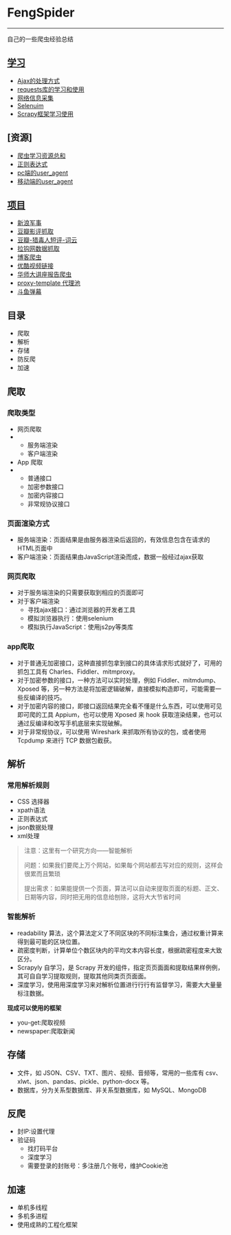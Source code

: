 # FengSpider

---
自己的一些爬虫经验总结

## [学习](./learn)

 * [Ajax的处理方式](./learn/1.Ajax的处理方式)
 * [requests库的学习和使用](./learn/2.requests库的学习和使用)
 * [网络信息采集](./learn/3.网络信息采集)
 * [Selenuim](./learn/4.Selenuim)
 * [Scrapy框架学习使用](./learn/5.Scrapy框架学习)

## [资源]
* [爬虫学习资源总和](学习目录.md)
* [正则表达式](正则表达式.md)
* [pc端的user_agent](pc_user_agent.txt) 
* [移动端的user_agent](mobile_user_agent.txt)

## [项目](./project)
* [新浪军事](./project/sina)
* [豆瓣影评抓取](./project/douban)
* [豆瓣-猎毒人短评-词云](./project/douban&wordcloud)
* [拉钩网数据抓取](./project/lagou)
* [博客爬虫](./project/blog)
* [优酷视频链接](./project/youku)
* [华师大讲座报告爬虫](./project/华师大讲座会议)
* [proxy-template 代理池](./project/proxy-template)
* [斗鱼弹幕](./project/douyu)

## 目录

- 爬取
- 解析
- 存储
- 防反爬
- 加速

## 爬取

### 爬取类型

- 网页爬取
- - 服务端渲染
  - 客户端渲染
- App 爬取
- - 普通接口
  - 加密参数接口
  - 加密内容接口
  - 非常规协议接口

### 页面渲染方式

- 服务端渲染：页面结果是由服务器渲染后返回的，有效信息包含在请求的HTML页面中
- 客户端渲染：页面结果由JavaScript渲染而成，数据一般经过ajax获取

### 网页爬取

- 对于服务端渲染的只需要获取到相应的页面即可
- 对于客户端渲染
  - 寻找ajax接口：通过浏览器的开发者工具
  - 模拟浏览器执行：使用selenium
  - 模拟执行JavaScript：使用js2py等类库

### app爬取

- 对于普通无加密接口，这种直接抓包拿到接口的具体请求形式就好了，可用的抓包工具有 Charles、Fiddler、mitmproxy。
- 对于加密参数的接口，一种方法可以实时处理，例如 Fiddler、mitmdump、Xposed 等，另一种方法是将加密逻辑破解，直接模拟构造即可，可能需要一些反编译的技巧。
- 对于加密内容的接口，即接口返回结果完全看不懂是什么东西，可以使用可见即可爬的工具 Appium，也可以使用 Xposed 来 hook 获取渲染结果，也可以通过反编译和改写手机底层来实现破解。
- 对于非常规协议，可以使用 Wireshark 来抓取所有协议的包，或者使用 Tcpdump 来进行 TCP 数据包截获。

## 解析

### 常用解析规则

- CSS 选择器
- xpath语法
- 正则表达式
- json数据处理
- xml处理

> 注意：这里有一个研究方向——智能解析
>
> 问题：如果我们要爬上万个网站，如果每个网站都去写对应的规则，这样会很累而且繁琐
>
> 提出需求：如果能提供一个页面，算法可以自动来提取页面的标题、正文、日期等内容，同时把无用的信息给刨除，这将大大节省时间

### 智能解析

- readability 算法，这个算法定义了不同区块的不同标注集合，通过权重计算来得到最可能的区块位置。
- 疏密度判断，计算单位个数区块内的平均文本内容长度，根据疏密程度来大致区分。
- Scrapyly 自学习，是 Scrapy 开发的组件，指定⻚页⾯面和提取结果样例例，其可⾃自学习提取规则，提取其他同类⻚页⾯面。
- 深度学习，使⽤用深度学习来对解析位置进⾏行行有监督学习，需要⼤大量量标注数据。

**现成可以使用的框架**

- you-get:爬取视频
- newspaper:爬取新闻

## 存储

- 文件，如 JSON、CSV、TXT、图⽚、视频、⾳频等，常用的一些库有 csv、xlwt、json、pandas、pickle、python-docx 等。
- 数据库，分为关系型数据库、非关系型数据库，如 MySQL、MongoDB

## 反爬

- 封IP:设置代理
- 验证码
  - 找打码平台
  - 深度学习
  - 需要登录的封账号：多注册几个账号，维护Cookie池

## 加速

- 单机多线程
- 多机多进程
- 使用成熟的工程化框架

